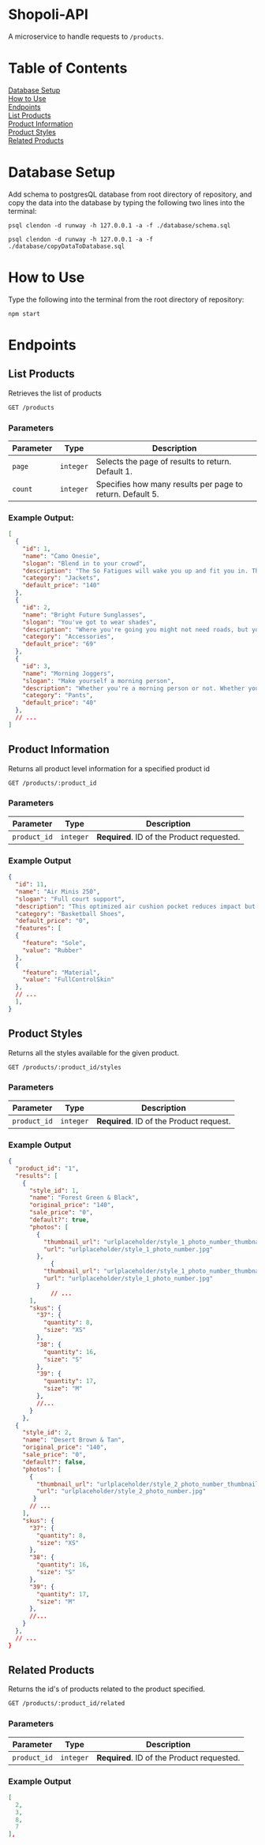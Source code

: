 # Shopoli-API
A microservice to handle requests to `/products`.

# Table of Contents
[Database Setup](#database-setup)<br>
[How to Use](#how-to-use)<br>
[Endpoints](#endpoints)<br>
[List Products](#list-products)<br>
[Product Information](#product-information)<br>
[Product Styles](#product-styles)<br>
[Related Products](#related-products)<br>

# Database Setup
Add schema to postgresQL database from root directory of repository, and copy the data into the database by typing the following two lines into the terminal:
```shell
psql clendon -d runway -h 127.0.0.1 -a -f ./database/schema.sql
```
```shell
psql clendon -d runway -h 127.0.0.1 -a -f ./database/copyDataToDatabase.sql
```

# How to Use
Type the following into the terminal from the root directory of repository:
```shell
npm start
```

# Endpoints
## List Products
Retrieves the list of products
```html
GET /products
```
### Parameters
| Parameter | Type | Description |
| --------- | ---- | ----------- |
| `page` | `integer` | Selects the page of results to return. Default 1. |
| `count` | `integer` | Specifies how many results per page to return. Default 5. |
### Example Output:
```json
[
  {
    "id": 1,
    "name": "Camo Onesie",
    "slogan": "Blend in to your crowd",
    "description": "The So Fatigues will wake you up and fit you in. This high energy camo will have you blending in to even the wildest surroundings.",
    "category": "Jackets",
    "default_price": "140"
  },
  {
    "id": 2,
    "name": "Bright Future Sunglasses",
    "slogan": "You've got to wear shades",
    "description": "Where you're going you might not need roads, but you definitely need some shades. Give those baby blues a rest and let the future shine bright on these timeless lenses.",
    "category": "Accessories",
    "default_price": "69"
  },
  {
    "id": 3,
    "name": "Morning Joggers",
    "slogan": "Make yourself a morning person",
    "description": "Whether you're a morning person or not. Whether you're gym bound or not. Everyone looks good in joggers.",
    "category": "Pants",
    "default_price": "40"
  },
  // ...
]
```
## Product Information
Returns all product level information for a specified product id
```html
GET /products/:product_id
```
### Parameters
| Parameter | Type | Description |
| --------- | ---- | ----------- |
| `product_id` | `integer` | **Required**. ID of the Product requested. |
### Example Output
```json
{
  "id": 11,
  "name": "Air Minis 250",
  "slogan": "Full court support",
  "description": "This optimized air cushion pocket reduces impact but keeps a perfect balance underfoot.",
  "category": "Basketball Shoes",
  "default_price": "0",
  "features": [
  {
    "feature": "Sole",
    "value": "Rubber"
  },
  {
    "feature": "Material",
    "value": "FullControlSkin"
  },
  // ...
  ],
}
```
## Product Styles
Returns all the styles available for the given product.
```html
GET /products/:product_id/styles
```
### Parameters
| Parameter | Type | Description |
| --------- | ---- | ----------- |
| `product_id` | `integer` | **Required**. ID of the Product request. |
### Example Output
```json
{
  "product_id": "1",
  "results": [
    {
      "style_id": 1,
      "name": "Forest Green & Black",
      "original_price": "140",
      "sale_price": "0",
      "default?": true,
      "photos": [
        {
          "thumbnail_url": "urlplaceholder/style_1_photo_number_thumbnail.jpg",
          "url": "urlplaceholder/style_1_photo_number.jpg"
        },
  			{
          "thumbnail_url": "urlplaceholder/style_1_photo_number_thumbnail.jpg",
          "url": "urlplaceholder/style_1_photo_number.jpg"
        }
  			// ...
      ],
      "skus": {
        "37": {
          "quantity": 8,
          "size": "XS"
        },
        "38": {
          "quantity": 16,
          "size": "S"
        },
        "39": {
          "quantity": 17,
          "size": "M"
        },
        //...
      }
    },
  {
    "style_id": 2,
    "name": "Desert Brown & Tan",
    "original_price": "140",
    "sale_price": "0",
    "default?": false,
    "photos": [
      {
        "thumbnail_url": "urlplaceholder/style_2_photo_number_thumbnail.jpg",
        "url": "urlplaceholder/style_2_photo_number.jpg"
       }
      // ...
    ],
    "skus": {
      "37": {
        "quantity": 8,
        "size": "XS"
      },
      "38": {
        "quantity": 16,
        "size": "S"
      },
      "39": {
        "quantity": 17,
        "size": "M"
      },
      //...
    }
  },
  // ...
}
```
## Related Products
Returns the id's of products related to the product specified.
```html
GET /products/:product_id/related
```
### Parameters
| Parameter | Type | Description |
| --------- | ---- | ----------- |
| `product_id` | `integer` | **Required**. ID of the Product requested. |
### Example Output
```json
[
  2,
  3,
  8,
  7
],
```